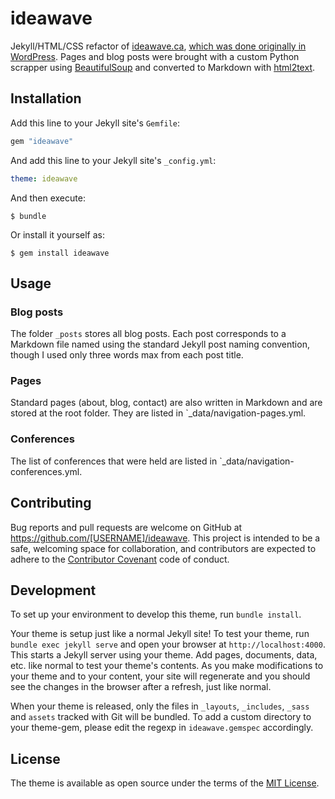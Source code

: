 # ideawave

Jekyll/HTML/CSS refactor of [ideawave.ca](https://www.ideawave.ca/), [which was done originally in WordPress](https://web.archive.org/web/20210507223400/https://www.ideawave.ca/). Pages and blog posts were brought with a custom Python scrapper using [BeautifulSoup](https://pypi.org/project/beautifulsoup4/) and converted to Markdown with [html2text](https://pypi.org/project/html2text/).

## Installation

Add this line to your Jekyll site's `Gemfile`:

```ruby
gem "ideawave"
```

And add this line to your Jekyll site's `_config.yml`:

```yaml
theme: ideawave
```

And then execute:

    $ bundle

Or install it yourself as:

    $ gem install ideawave

## Usage

### Blog posts

The folder `_posts` stores all blog posts. Each post corresponds to a Markdown file named using the standard Jekyll post naming convention, though I used only three words max from each post title.

### Pages

Standard pages (about, blog, contact) are also written in Markdown and are stored at the root folder. They are listed in `_data/navigation-pages.yml.

### Conferences

The list of conferences that were held are listed in `_data/navigation-conferences.yml.

## Contributing

Bug reports and pull requests are welcome on GitHub at https://github.com/[USERNAME]/ideawave. This project is intended to be a safe, welcoming space for collaboration, and contributors are expected to adhere to the [Contributor Covenant](https://www.contributor-covenant.org/) code of conduct.

## Development

To set up your environment to develop this theme, run `bundle install`.

Your theme is setup just like a normal Jekyll site! To test your theme, run `bundle exec jekyll serve` and open your browser at `http://localhost:4000`. This starts a Jekyll server using your theme. Add pages, documents, data, etc. like normal to test your theme's contents. As you make modifications to your theme and to your content, your site will regenerate and you should see the changes in the browser after a refresh, just like normal.

When your theme is released, only the files in `_layouts`, `_includes`, `_sass` and `assets` tracked with Git will be bundled.
To add a custom directory to your theme-gem, please edit the regexp in `ideawave.gemspec` accordingly.

## License

The theme is available as open source under the terms of the [MIT License](https://opensource.org/licenses/MIT).

